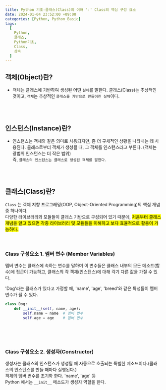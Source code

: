 ```yaml
---
title: Python 기초-클래스(Class)의 이해 ':' Class의 핵심 구성 요소
date: 2024-01-04 23:52:00 +09:00
categories: [Python, Python_Basic]
tags:
  [
    Python,
    클래스,
    Python기초,
    Class,
    상속
  ]
---
```


## 객체(Object)란?
- 객체는 클래스에 기반하여 생성된 어떤 `실체`를 말한다. 클래스(Class)는 추상적인 것이고, `객체`는 추상적인 `클래스를 기반으로 만들어진 실체`이다.<br>
<br>
<br>

## 인스턴스(Instance)란?
- 인스턴스는 객체와 같은 의미로 사용되지만, 좀 더 구체적인 상황을 나타내는 데 사용된다. 클래스로부터 객체가 생성될 때, 그 객체를 인스턴스라고 부른다. (객체는 광범위 인스턴스는 더 작은 범위)<br>
즉, `클래스의 인스턴스는 클래스로 생성된 객체를 말한다.`<br>
<br>
<br>


## 클래스(Class)란?
`Class` 는 객체 지향 프로그래밍(OOP, Object-Oriented Programming)의 핵심 개념 중 하나이다. <br>
다양한 라이브러리와 모듈들이 클래스 기반으로 구성되어 있기 때문에,
<mark>처음부터 클래스 개념을 알고 있으면 각종 라이브러리 및 모듈들을 이해하고 보다 효율적으로 활용이 가능하다.</mark> <br>
<br>
<br>

### Class 구성요소 1. 멤버 변수 (Member Variables)
멤버 변수는 클래스에 속하는 변수를 말하며 이 변수들은 클래스 내부의 모든 메소드(함수)에 접근이 가능하고, 클래스의 각 객체(인스턴스)에 대해 각기 다른 값을 가질 수 있다.

'Dog'라는 클래스가 있다고 가정할 때, 'name', 'age', 'breed'와 같은 특성들이 멤버 변수가 될 수 있다.

```python
class Dog:
    def __init__(self, name, age):
        self.name = name  # 멤버 변수
        self.age = age    # 멤버 변수
```

<br>
<br>
<br>

### Class 구성요소 2. 생성자(Constructor)
생성자는 클래스의 인스턴스가 생성될 때 자동으로 호출되는 특별한 메소드이다.(클래스의 인스턴스를 만들 때마다 실행된다.) <br>
객체의 멤버 변수를 초기화 한다. 'name', 'age' 등  <br>
Python 에서는 `__init__` 메소드가 생성자 역할을 한다. 

